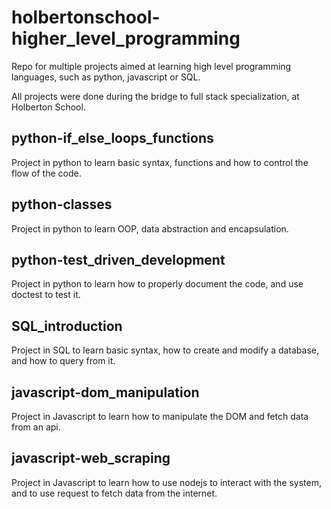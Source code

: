 # holbertonschool-higher_level_programming
Repo for multiple projects aimed at learning high level programming languages, such as python, javascript or SQL.

All projects were done during the bridge to full stack specialization, at Holberton School.

## python-if_else_loops_functions
Project in python to learn basic syntax, functions and how to control the flow of the code.

## python-classes
Project in python to learn OOP, data abstraction and encapsulation.

## python-test_driven_development
Project in python to learn how to properly document the code, and use doctest to test it.

## SQL_introduction
Project in SQL to learn basic syntax, how to create and modify a database, and how to query from it.

## javascript-dom_manipulation
Project in Javascript to learn how to manipulate the DOM and fetch data from an api.

## javascript-web_scraping
Project in Javascript to learn how to use nodejs to interact with the system, and to use request to fetch data from the internet.
